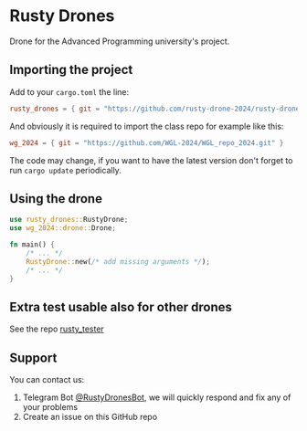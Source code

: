 # Rusty Drones
Drone for the Advanced Programming university's project.

## Importing the project
Add to your `cargo.toml` the line:
```toml
rusty_drones = { git = "https://github.com/rusty-drone-2024/rusty-drone.git" }
```
And obviously it is required to import the class repo for example like this:
```toml
wg_2024 = { git = "https://github.com/WGL-2024/WGL_repo_2024.git" }
```
The code may change, if you want to have the latest version don't forget to run `cargo update` periodically.

## Using the drone
```rust
use rusty_drones::RustyDrone;
use wg_2024::drone::Drone;

fn main() {
    /* ... */
    RustyDrone::new(/* add missing arguments */);
    /* ... */
}
```


## Extra test usable also for other drones
See the repo [rusty_tester](https://github.com/rusty-drone-2024/rusty-tester)

## Support
You can contact us:
1. Telegram Bot [@RustyDronesBot](https://t.me/RustyDronesBot), we will quickly respond and fix any of your problems
2. Create an issue on this GitHub repo
